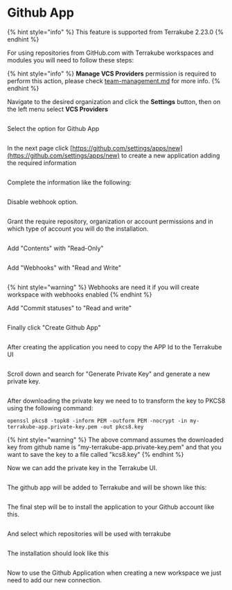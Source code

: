 # Github App

{% hint style="info" %}
This feature is supported from Terrakube 2.23.0
{% endhint %}

For using repositories from GitHub.com with Terrakube workspaces and modules you will need to follow these steps:

{% hint style="info" %}
**Manage VCS Providers** permission is required to perform this action, please check [team-management.md](../organizations/team-management.md "mention") for more info.
{% endhint %}

Navigate to the desired organization and click the **Settings** button, then on the left menu select **VCS Providers**&#x20;

<figure><img src="../../.gitbook/assets/image (308).png" alt=""><figcaption></figcaption></figure>

Select the option for Github App

<figure><img src="../../.gitbook/assets/image.png" alt=""><figcaption></figcaption></figure>

In the next page click [https://github.com/settings/apps/new](https://github.com/settings/apps/new) to create a new application adding the required information

<figure><img src="../../.gitbook/assets/image (1).png" alt=""><figcaption></figcaption></figure>

Complete the information like the following:

<figure><img src="../../.gitbook/assets/image (4).png" alt=""><figcaption></figcaption></figure>

Disable webhook option.

<figure><img src="../../.gitbook/assets/image (3).png" alt=""><figcaption></figcaption></figure>

Grant the require repository, organization or account permissions and in which type of account you will do the installation.

<figure><img src="../../.gitbook/assets/image (5).png" alt=""><figcaption></figcaption></figure>

Add "Contents" with "Read-Only"

<figure><img src="../../.gitbook/assets/image (6).png" alt=""><figcaption></figcaption></figure>

Add "Webhooks" with "Read and Write"

<figure><img src="../../.gitbook/assets/image (7).png" alt=""><figcaption></figcaption></figure>

{% hint style="warning" %}
Webhooks  are need it if you will create workspace with webhooks enabled
{% endhint %}

Add "Commit statuses" to "Read and write"

<figure><img src="../../.gitbook/assets/image (8).png" alt=""><figcaption></figcaption></figure>

Finally click "Create Github App"

<figure><img src="../../.gitbook/assets/image (9).png" alt=""><figcaption></figcaption></figure>

After creating the application you need to copy the APP Id to the Terrakube UI

<figure><img src="../../.gitbook/assets/image (12).png" alt=""><figcaption></figcaption></figure>

Scroll down and search for "Generate Private Key" and generate a new private key.

<figure><img src="../../.gitbook/assets/image (11).png" alt=""><figcaption></figcaption></figure>

After downloading the private key we need to to transform the key to PKCS8 using the following command:

```
openssl pkcs8 -topk8 -inform PEM -outform PEM -nocrypt -in my-terrakube-app.private-key.pem -out pkcs8.key
```

{% hint style="warning" %}
The above command assumes the downloaded key from github name is "my-terrakube-app.private-key.pem" and that you want to save the key to a file called "kcs8.key"
{% endhint %}

Now we can add the private key in the Terrakube UI.

<figure><img src="../../.gitbook/assets/image (13).png" alt=""><figcaption></figcaption></figure>

The github app will be added to Terrakube and will be shown like this:

<figure><img src="../../.gitbook/assets/image (14).png" alt=""><figcaption></figcaption></figure>

The final step will be to install the application to your Github account like this.

<figure><img src="../../.gitbook/assets/image (15).png" alt=""><figcaption></figcaption></figure>

And select which repositories will be used with terrakube&#x20;

<figure><img src="../../.gitbook/assets/image (16).png" alt=""><figcaption></figcaption></figure>

The installation should look like this

<figure><img src="../../.gitbook/assets/image (18).png" alt=""><figcaption></figcaption></figure>

Now to use the Github Application when creating a new workspace we just need to add our new connection.

<figure><img src="../../.gitbook/assets/image (19).png" alt=""><figcaption></figcaption></figure>
